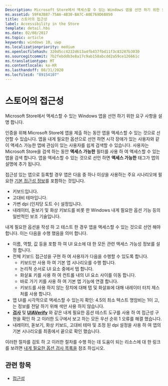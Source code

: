 ```yaml
---
Description: Microsoft Store에서 액세스할 수 있는 Windows 앱을 선언 하기 위한 요구 사항을 설명 합니다.
ms.assetid: 59FA3B87-75A6-4B30-BA7C-A0E769D68050
title: 스토어의 접근성
label: Accessibility in the Store
template: detail.hbs
ms.date: 02/08/2017
ms.topic: article
keywords: windows 10, uwp
ms.localizationpriority: medium
ms.openlocfilehash: 320d5cc4232d613a4fb437fbd11f3c83287b3030
ms.sourcegitcommit: 7b2febddb3e8a17c9ab158abcdd2a59ce126661c
ms.translationtype: MT
ms.contentlocale: ko-KR
ms.lasthandoff: 08/31/2020
ms.locfileid: "89154107"
---
```

# <a name="accessibility-in-the-store"></a>스토어의 접근성  



Microsoft Store에서 액세스할 수 있는 Windows 앱을 선언 하기 위한 요구 사항을 설명 합니다.

인증을 위해 Microsoft Store에 앱을 제출 하는 동안 앱을 액세스할 수 있는 것으로 선언할 수 있습니다. 앱을 내게 필요한 옵션으로 선언 하면 시각 장애가 있는 사용자와 같이 액세스 가능한 앱에 관심이 있는 사용자를 쉽게 검색할 수 있습니다. 사용자는 Microsoft Store을 검색 하는 동안 **액세스 가능한** 필터를 사용 하 여 액세스할 수 있는 앱을 검색 합니다. 앱을 액세스할 수 있는 것으로 선언 하면 **액세스 가능한** 태그가 앱의 설명에 추가 됩니다.

접근성 있는 앱으로 등록할 경우 앱은 다음 중 하나 이상을 사용하는 주요 시나리오에 필요한 [기본 접근성 정보](basic-accessibility-information.md)를 포함하는 것입니다.

* 키보드입니다.
* 고대비 테마입니다.
* 가변 dpi (인치당 도트 수) 설정입니다.
* 내레이터, 돋보기 및 화상 키보드를 비롯 한 Windows 내게 필요한 옵션 기능 등의 일반적인 보조 기술입니다.

내게 필요한 옵션을 작성 하 고 테스트 한 경우 앱을 액세스할 수 있는 것으로 선언 해야 합니다. 이는 다음을 수행 했음을 의미 합니다.

* 이름, 역할, 값 등을 포함 하 여 UI 요소에 대 한 모든 관련 액세스 가능성 정보를 설정 합니다.
* 전체 키보드 접근성을 구현 하 여 사용자가 다음을 수행할 수 있도록 합니다.
    * 키보드만 사용 하 여 기본 앱 시나리오를 수행 합니다.
    * 논리적 순서로 UI 요소 중에서 탭 합니다.
    * 화살표 키를 사용 하 여 컨트롤 내의 UI 요소 사이를 이동 합니다.
    * 바로 가기 키를 사용 하 여 기본 앱 기능에 연결 합니다.
    * 키보드를 사용 하지 않는 장치에 대해 탭 및 화살표에 대해 내레이터 터치 제스처를 사용 합니다.
* 앱 UI를 시각적으로 액세스할 수 있는지 확인: 4.5의 최소 텍스트 명암비는 1이 고,는 정보를 전달 하기 위해 색만 사용 하지 않습니다.
* [**검사**](/windows/desktop/WinAuto/inspect-objects) 및 [**UIAVerify**](/windows/desktop/WinAuto/ui-automation-verify) 와 같은 내게 필요한 옵션 테스트 도구를 사용 하 여 접근성 구현을 확인 하 고 이러한 도구에서 보고 하는 모든 우선 순위 1 오류를 해결 했습니다.
* 내레이터, 돋보기, 화상 키보드, 고대비 테마 및 조정 된 dpi 설정을 사용 하 여 앱의 기본 시나리오를 최종에서 끝으로 확인 했습니다.

이러한 절차를 검토 하 고 이러한 절차를 수행 하는 데 도움이 되는 리소스에 대 한 링크를 보려면 [내게 필요한 옵션 검사 목록을](accessibility-checklist.md) 참조 하십시오.

<span id="related_topics"/>

## <a name="related-topics"></a>관련 항목    
* [접근성](accessibility.md)